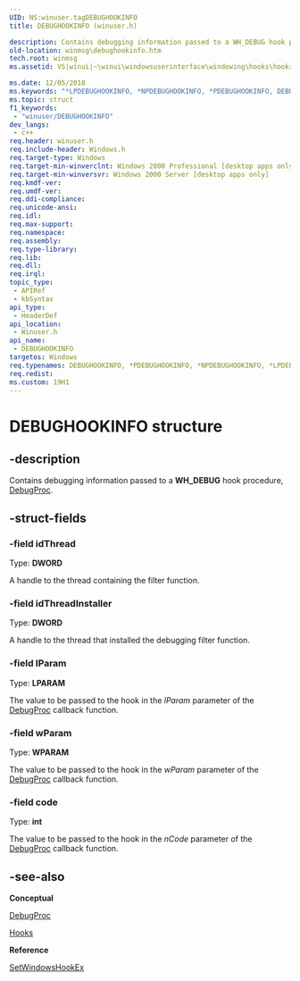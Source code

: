 ```yaml
---
UID: NS:winuser.tagDEBUGHOOKINFO
title: DEBUGHOOKINFO (winuser.h)

description: Contains debugging information passed to a WH_DEBUG hook procedure, DebugProc.
old-location: winmsg\debughookinfo.htm
tech.root: winmsg
ms.assetid: VS|winui|~\winui\windowsuserinterface\windowing\hooks\hookreference\hookstructures\debughookinfo.htm

ms.date: 12/05/2018
ms.keywords: "*LPDEBUGHOOKINFO, *NPDEBUGHOOKINFO, *PDEBUGHOOKINFO, DEBUGHOOKINFO, DEBUGHOOKINFO structure [Windows and Messages], LPDEBUGHOOKINFO, LPDEBUGHOOKINFO structure pointer [Windows and Messages], PDEBUGHOOKINFO, PDEBUGHOOKINFO structure pointer [Windows and Messages], _win32_DEBUGHOOKINFO_str, _win32_debughookinfo_str_cpp, winmsg.debughookinfo, winui._win32_debughookinfo_str, winuser/DEBUGHOOKINFO, winuser/LPDEBUGHOOKINFO, winuser/PDEBUGHOOKINFO"
ms.topic: struct
f1_keywords: 
 - "winuser/DEBUGHOOKINFO"
dev_langs:
 - c++
req.header: winuser.h
req.include-header: Windows.h
req.target-type: Windows
req.target-min-winverclnt: Windows 2000 Professional [desktop apps only]
req.target-min-winversvr: Windows 2000 Server [desktop apps only]
req.kmdf-ver: 
req.umdf-ver: 
req.ddi-compliance: 
req.unicode-ansi: 
req.idl: 
req.max-support: 
req.namespace: 
req.assembly: 
req.type-library: 
req.lib: 
req.dll: 
req.irql: 
topic_type:
 - APIRef
 - kbSyntax
api_type:
 - HeaderDef
api_location:
 - Winuser.h
api_name:
 - DEBUGHOOKINFO
targetos: Windows
req.typenames: DEBUGHOOKINFO, *PDEBUGHOOKINFO, *NPDEBUGHOOKINFO, *LPDEBUGHOOKINFO
req.redist: 
ms.custom: 19H1
---
```


# DEBUGHOOKINFO structure


## -description


Contains debugging information passed to a <b>WH_DEBUG</b> hook procedure, <a href="https://docs.microsoft.com/previous-versions/windows/desktop/legacy/ms644978(v=vs.85)">DebugProc</a>. 


## -struct-fields




### -field idThread

Type: <b>DWORD</b>

A handle to the thread containing the filter function. 


### -field idThreadInstaller

Type: <b>DWORD</b>

A handle to the thread that installed the debugging filter function. 


### -field lParam

Type: <b>LPARAM</b>

The value to be passed to the hook in the 
					<i>lParam</i> parameter of the <a href="https://docs.microsoft.com/previous-versions/windows/desktop/legacy/ms644978(v=vs.85)">DebugProc</a> callback function. 


### -field wParam

Type: <b>WPARAM</b>

The value to be passed to the hook in the 
					<i>wParam</i> parameter of the <a href="https://docs.microsoft.com/previous-versions/windows/desktop/legacy/ms644978(v=vs.85)">DebugProc</a> callback function. 


### -field code

Type: <b>int</b>

The value to be passed to the hook in the 
					<i>nCode</i> parameter of the <a href="https://docs.microsoft.com/previous-versions/windows/desktop/legacy/ms644978(v=vs.85)">DebugProc</a> callback function. 


## -see-also




<b>Conceptual</b>



<a href="https://docs.microsoft.com/previous-versions/windows/desktop/legacy/ms644978(v=vs.85)">DebugProc</a>



<a href="https://docs.microsoft.com/windows/desktop/winmsg/hooks">Hooks</a>



<b>Reference</b>



<a href="https://docs.microsoft.com/windows/desktop/api/winuser/nf-winuser-setwindowshookexa">SetWindowsHookEx</a>
 

 

